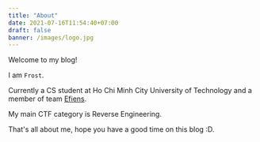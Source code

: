 ```yaml
---
title: "About"
date: 2021-07-16T11:54:40+07:00
draft: false
banner: /images/logo.jpg
---
```


Welcome to my blog!

I am `Frost`.

Currently a CS student at Ho Chi Minh City University of Technology and a member of team [Efiens](https://blog.efiens.com/team/).

My main CTF category is Reverse Engineering.

That's all about me, hope you have a good time on this blog :D.

